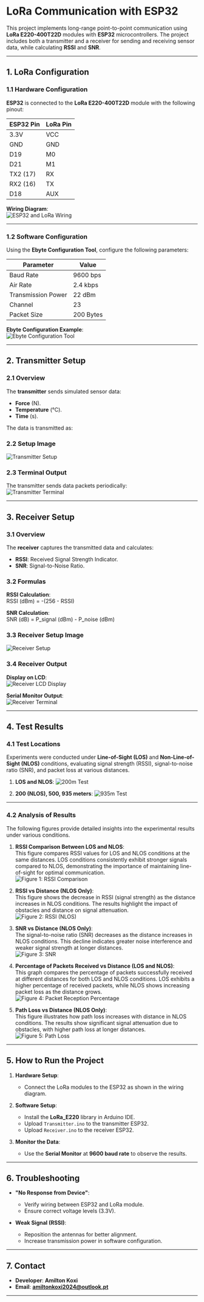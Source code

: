 # **LoRa Communication with ESP32**

This project implements long-range point-to-point communication using **LoRa E220-400T22D** modules with **ESP32** microcontrollers. The project includes both a transmitter and a receiver for sending and receiving sensor data, while calculating **RSSI** and **SNR**.

---

## **1. LoRa Configuration**

### **1.1 Hardware Configuration**
**ESP32** is connected to the **LoRa E220-400T22D** module with the following pinout:

| **ESP32 Pin** | **LoRa Pin**  |
|---------------|---------------|
| 3.3V          | VCC           |
| GND           | GND           |
| D19           | M0            |
| D21           | M1            |
| TX2 (17)      | RX            |
| RX2 (16)      | TX            |
| D18           | AUX           |

**Wiring Diagram**:  
![ESP32 and LoRa Wiring](setup.png)

---

### **1.2 Software Configuration**
Using the **Ebyte Configuration Tool**, configure the following parameters:

| **Parameter**       | **Value**      |
|----------------------|----------------|
| Baud Rate           | 9600 bps       |
| Air Rate            | 2.4 kbps       |
| Transmission Power  | 22 dBm         |
| Channel             | 23             |
| Packet Size         | 200 Bytes      |

**Ebyte Configuration Example**:  
![Ebyte Configuration Tool](image_2024-12-15_14-24-04.png)

---

## **2. Transmitter Setup**

### **2.1 Overview**
The **transmitter** sends simulated sensor data:
- **Force** (N).
- **Temperature** (°C).
- **Time** (s).

The data is transmitted as:


### **2.2 Setup Image**
![Transmitter Setup](IMG_2955.JPG)

### **2.3 Terminal Output**
The transmitter sends data packets periodically:  
![Transmitter Terminal](image_2024-12-15_14-23-24.png)

---

## **3. Receiver Setup**

### **3.1 Overview**
The **receiver** captures the transmitted data and calculates:
- **RSSI**: Received Signal Strength Indicator.
- **SNR**: Signal-to-Noise Ratio.

### 3.2 Formulas

**RSSI Calculation**:  
RSSI (dBm) = -(256 - RSSI)

**SNR Calculation**:  
SNR (dB) = P_signal (dBm) - P_noise (dBm)



### **3.3 Receiver Setup Image**
![Receiver Setup](IMG_3149.JPG)

### **3.4 Receiver Output**
**Display on LCD**:  
![Receiver LCD Display](output.png)

**Serial Monitor Output**:  
![Receiver Terminal](image_2024-12-15_14-23-34.png)

---

## **4. Test Results**

### **4.1 Test Locations**
Experiments were conducted under **Line-of-Sight (LOS)** and **Non-Line-of-Sight (NLOS)** conditions, evaluating signal strength (RSSI), signal-to-noise ratio (SNR), and packet loss at various distances.

1. **LOS and NLOS**:
   ![200m Test](image_2024-12-15_14-53-45.png)

2. **200 (NLOS), 500, 935 meters**:
   ![935m Test](image_2024-12-15_15-02-31.png)

---

### **4.2 Analysis of Results**

The following figures provide detailed insights into the experimental results under various conditions.

1. **RSSI Comparison Between LOS and NLOS**:  
   This figure compares RSSI values for LOS and NLOS conditions at the same distances. LOS conditions consistently exhibit stronger signals compared to NLOS, demonstrating the importance of maintaining line-of-sight for optimal communication.  
   ![Figure 1: RSSI Comparison](Figure_1.webp)

2. **RSSI vs Distance (NLOS Only)**:  
   This figure shows the decrease in RSSI (signal strength) as the distance increases in NLOS conditions. The results highlight the impact of obstacles and distance on signal attenuation.  
   ![Figure 2: RSSI (NLOS)](Figure_2.webp)

3. **SNR vs Distance (NLOS Only)**:  
   The signal-to-noise ratio (SNR) decreases as the distance increases in NLOS conditions. This decline indicates greater noise interference and weaker signal strength at longer distances.  
   ![Figure 3: SNR](Figure_3.webp)

4. **Percentage of Packets Received vs Distance (LOS and NLOS)**:  
   This graph compares the percentage of packets successfully received at different distances for both LOS and NLOS conditions. LOS exhibits a higher percentage of received packets, while NLOS shows increasing packet loss as the distance grows.  
   ![Figure 4: Packet Reception Percentage](Figure_4.webp)

5. **Path Loss vs Distance (NLOS Only)**:  
   This figure illustrates how path loss increases with distance in NLOS conditions. The results show significant signal attenuation due to obstacles, with higher path loss at longer distances.  
   ![Figure 5: Path Loss](Figure_5.webp)


---

## **5. How to Run the Project**

1. **Hardware Setup**:
   - Connect the LoRa modules to the ESP32 as shown in the wiring diagram.

2. **Software Setup**:
   - Install the **LoRa_E220** library in Arduino IDE.
   - Upload `Transmitter.ino` to the transmitter ESP32.
   - Upload `Receiver.ino` to the receiver ESP32.

3. **Monitor the Data**:
   - Use the **Serial Monitor** at **9600 baud rate** to observe the results.

---

## **6. Troubleshooting**

- **"No Response from Device"**:
  - Verify wiring between ESP32 and LoRa module.
  - Ensure correct voltage levels (3.3V).

- **Weak Signal (RSSI)**:
  - Reposition the antennas for better alignment.
  - Increase transmission power in software configuration.

---

## **7. Contact**
- **Developer**: **Amilton Koxi**
- **Email**: **amiltonkoxi2024@outlook.pt**

---

